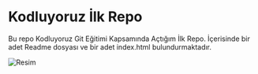 # Kodluyoruz İlk Repo

Bu repo Kodluyoruz Git Eğitimi Kapsamında Açtığım İlk Repo.
İçerisinde bir adet Readme dosyası ve bir adet index.html bulundurmaktadır.

![Resim](https://imgyukle.com/f/2022/04/13/RJ16Rp.jpg)
